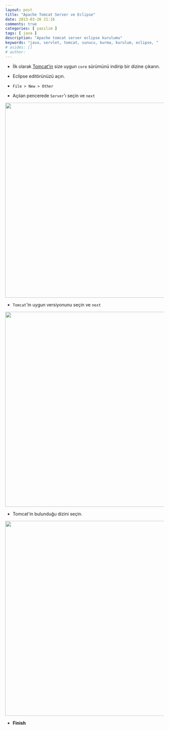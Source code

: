 ```yaml
---
layout: post
title: "Apache Tomcat Server ve Eclipse"
date: 2013-03-26 21:16
comments: true
categories: [ yazılım ]
tags: [ java ]
description: "Apache tomcat server eclipse kurulumu"
keywords: "java, servlet, tomcat, sunucu, kurma, kurulum, eclipse, "
# asides: []
# author:
---
```


- İlk olarak [Tomcat'in](http://tomcat.apache.org/download-70.cgi) size uygun `core` sürümünü indirip bir dizine çıkarın.

- Eclipse editörünüzü açın.

<!-- more -->

- `File > New > Other`

- Açılan pencerede `Server`'ı seçin ve `next`

<img src="{{ site.baseurl }}public/images/tomcat-with-eclipse1.png" width="620px" />

- `Tomcat`'in uygun versiyonunu seçin ve `next`

<img src="{{ site.baseurl }}public/images/tomcat-with-eclipse2.png" width="620px" />

- Tomcat'in bulunduğu dizini seçin.

<img src="{{ site.baseurl }}public/images/tomcat-with-eclipse3.png" width="620px" />

- <b>Finish</b>

